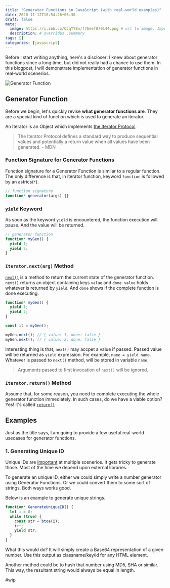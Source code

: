 ```yaml
---
title: "Generator Functions in JavaScript (with real-world examples)"
date: 2020-11-12T18:54:26+05:30
draft: false
meta:
  image: https://i.ibb.co/QJqYYBn/f76eef870144.png # url to image. Important for blog listing and seo
  description: # overrides .Summary
tags: []
categories: [javascript]
---
```


Before I start writing anything, here's a discloser: I knew about generator
functions since a long time, but did not really had a chance to use them. In
this blogpost, I will demonstrate implementation of generator functions in
real-world scenerios.

![Generator Function](https://i.ibb.co/QJqYYBn/f76eef870144.png)

## Generator Function

Before we begin, let's quickly revise **what generator functions are**. They are
a special kind of function which is used to generate an iterator.

An Iterator is an Object which implements [the Iterator Protocol](https://developer.mozilla.org/en-US/docs/Web/JavaScript/Reference/Iteration_protocols#The_iterator_protocol).

> The Iterator Protocol defines a standard way to produce sequential values and
> potentially a return value when all values have been generated.
> \- MDN

### Function Signature for Generator Functions

Function signature for a Generator Function is similar to a regular function.
The only difference is that, in iterator function, keyword `function` is
followed by an astrics(`*`).

```javascript
// function signature
function* generator(args) {}
```

### `yield` Keyword

As soon as the keyword `yield` is encountered, the function execution will
pause. And the value will be returned.

```javascript
// generator function
function* myGen() {
  yield 1;
  yield 2;
}
```

### `Iterator.next(arg)` Method

[`next()`](https://developer.mozilla.org/en-US/docs/Web/JavaScript/Reference/Global_Objects/Generator/next)
is a method to return the current state of the generator function.
`next()` returns an object containing keys `value` and `done`. `value` holds
whatever is returned by `yield`. And `done` shows if the complete function is
done executing.

```javascript
function* myGen() {
  yield 1;
  yield 2;
}

const it = myGen();

myGen.next(); // { value: 1, done: false }
myGen.next(); // { value: 2, done: false }
```

Interesting thing is that, `next()` may accpet a value if passed. Passed value
will be returned as `yield` expression. For example, `name = yield name`.
Whatever is passed to `next()` method, will be stored in variable `name`.

> Arguments passed to first invocation of `next()` will be ignored.

### `Iterator.return()` Method

Assume that, for some reason, you need to complete executing the whole generator
function immediately. In such cases, do we have a viable option? Yes! it's
called [`return()`](#)

## Examples

Just as the title says, I am going to provide a few useful real-world usecases
for generator functions.

### 1. Generating Unique ID

Unique IDs are [important]() at multiple scenerios. It gets tricky to generate
those. Most of the time we depend upon external libraries.

To generate an unique ID, either we could simply write a number generator using
Generator Functions. Or we could convert them to some sort of strings. Both ways
works good.

Below is an example to generate unique strings.

```javascript
function* GenerateUniqueID() {
  let i = 0;
  while (true) {
    const str = btoa(i);
    i++;
    yield str;
  }
}
```

What this would do? It will simply create a Base64 representation of a given
number. Use this output as classname/key/id for any HTML element.

Another method could be to hash that number using MD5, SHA or similar. This way,
the resultant string would always be equal in length.

#wip
